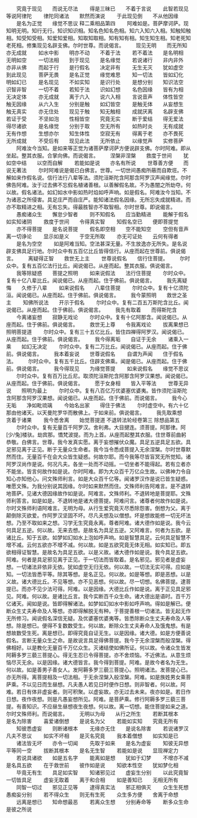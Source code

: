 <!-- { "loadSidebar": true } -->
　　究竟于现见　　而说无尽法
　　得是三昧已　　不着于言说
　　此智若现见　　等说阿律陀
　　律陀同诸法　　默然而演说
　　于此现见倒　　不从他因缘
　　是名为正觉　　缘觉不思议
释二乘相品第四
　　阿难如是。菩萨摩诃萨。现知明无明。知行无行。知识知识相。知名色知名色相。知六入知六入相。知触知触相。知受知受相。知爱知爱相。知取知取相。知有知有相。知生知生相。知老死知老死相。修集现见名辟支佛。尔时世尊。而说偈言。
　　现见无明　　而无所知　　亦无成就
　　如水中影　　明亦不动　　不着于法
　　若不着法　　是名明相　　无明如空
　　一切法相　　到于现见　　是名缘觉
　　若说诸行　　非内非外　　亦非从佛
　　而起于行　　是行假名　　决定非有
　　无生无灭　　犹如虚空　　到此现见
　　菩萨无畏　　是名正觉　　缘觉难思
　　知一切法　　皆如幻化　　明如幻已
　　是名现见　　不如实知　　是识行处
　　是想分别　　知识法空　　识智非智
　　一切不着　　若知于法　　识如幻想
　　名色因缘　　皆有为相　　无决定体
　　亦无成就　　离于六入　　说六入相
　　言说音声　　体性皆空　　触无因缘
　　从六入生　　分别是触　　如幻皆空
　　是触无体　　从妄想生　　触无真实
　　亦无住处　　现见于触　　知无触相
　　成就厌离　　名辟支佛　　若证于受
　　不坚如泡　　性相皆空　　究竟无实
　　断于爱结　　得无爱法　　得尽诸欲
　　是名缘觉　　分别于取　　空无所有
　　如热时炎　　无有成就　　无有作想
　　生想亦尔　　知生体性　　空寂无有
　　得离于老　　亦不畏死　　无所成就
　　不受后有　　现见此法　　无所依止
　　以缘觉声　　实修菩萨
　　阿难汝今当知。是如来等正觉为诸菩萨摩诃萨方便说辟支佛。尔时阿难。即从坐起。整其衣服。合掌向佛。而说偈言。
　　涅槃非涅槃　　救度于世间
　　犹如空中结　　以空而自解
　　若能如是说　　亦名有所说
　　世尊善方便　　而说无著法
　　尔时阿难说是偈已白佛言。世尊。一切世间愚痴所蔽而自欺诳。不解如来作假名说。信行法行八辈等法。须陀洹斯陀含阿那含阿罗汉声闻缘觉。尔时佛告阿难。汝于过去佛不忘假名植诸善根。以善解假名故。不为愚闇之所劫夺。何以故。假名诸法。如幻如水中影如热时焰如呼声响。如是假名。阿难汝今当知。不为诸恶之所侵害。具足庄严而自庄严。能知诸法假名因缘。无所忘失成就精进。而亦不取精进之相。无有忘失。得最胜智亦不取智相。尔时世尊。即说偈言。
　　愚痴诸众生　　懈怠少智者
　　则不知假名　　应当勤精进
　　能解于假名　　如实知诸阴
　　救度于世间　　令得真实智
　　知假名空已　　便即菩提觉
　　亦不得菩提　　是名说菩提
　　假名即空相　　空不能知空
　　空但有音声　　离一切诤论
　　显示如是义　　于空无所取
　　亦无可证处　　云何有得者
　　是名为空空
　　如是阿难当知。空法甚深无量。不生放逸亦无所失。是名说辟支佛具足行地。尔时众中有五百亿比丘皆得信行。从座而起在世尊前。俱说偈言。
　　离疑得正智　　救世无上主
　　世尊说假名　　信行住菩提。
　　尔时众中。复有五百亿法行比丘。闻说偈已。从座而起。整其衣服。俱说偈言。
　　我等除疑惑　　菩提之照明
　　如来说假法　　法行住菩提
　　尔时众中。复有十亿八辈比丘。闻说偈已。从座而起。住于佛前。俱说偈言。
　　我先离疑悔　　久修于八辈
　　如来说假名　　八辈住菩提
　　尔时众中。复有十亿须陀洹。闻说偈已。从座而起。住于佛前。俱说偈言。
　　我今蒙照明　　救世之圣主
　　知佛所说法　　开示于假名
　　尔时众中。复有二百五万斯陀含比丘。闻说偈已。从座而起。住于佛前。俱说偈言。
　　我先有取着　　而得斯陀含
　　今离诸妄想　　寂静无戏论
　　尔时众中。复有十亿阿那含。闻说偈已。从座而起。住于佛前。俱说偈言。
　　救世无上尊　　令我离戏论
　　拔离果想已　　照明菩提道
　　尔时众中。复有三十五亿比丘。皆住四禅得阿罗汉。闻说偈已。从座而起。住于佛前。俱说偈言。
　　我今得离垢　　自证于无余
　　诸乘入一乘　　如幻无决定
　　尔时众中。复有二万比丘。闻说偈已。从座而起。住于佛前。俱说偈言。
　　我本着妄说　　世尊说假名
　　自谓为声闻　　住于假名法。
　　尔时众中。复有五千比丘。住辟支佛乘。闻是偈已。从座而起。住于佛前。俱说偈言。
　　我今得现见　　为缘觉菩提
　　如来说假名　　缘觉不思议
　　尔时众中。复有百万比丘尼。取须陀洹斯陀含阿那含阿罗汉果想。闻说偈已。从座而起。住于佛前。俱说偈言。
　　愿于女身相　　皆入平等法
　　世尊无异说　　照明为最上
　　尔时众中。复有八百亿万优婆塞优婆夷。皆作须陀洹斯陀含阿那含阿罗汉果想。闻说偈已。从座而起。住于佛前。而说偈言。
　　我今心无垢　　净如毗琉璃
　　今始名出家　　得住于佛法
　　尔时虚空中。有六十亿那由他诸天。以天曼陀罗华而散佛上。于如来前。俱说偈言。
　　我先取乘想　　贪着于诸果
　　我今悉舍离　　始觉菩提道
不退转法轮经卷第三
除想品第五
　　尔时众中。复有无量百千阿罗汉。舍利弗。大目揵连。须菩提。阿那律。阿[少/兔]楼驮。劫宾那。憍梵波提。而为上首。从座而起整其衣服。住世尊前曲躬恭敬。白佛言。世尊。我今发真实愿。离于妄想摧伏众魔。具足五逆具足五欲。具足邪见离于正见。断于无量众生命者。我今当令悉成菩提入无余涅槃。尔时世尊默然而住。无量百千在会大众皆生疑惑。何故尔耶。而今我等尽皆盲冥无所觉知。诸阿罗汉尚作是说。何况凡夫。各坐一处而不动摇。一切坐者不能得起。若有立者亦不能坐。皆言何故作如是说。尔时阿难。即为大众百千万亿众生故。以佛神力令自知心亦知他心。问文殊师利言。如是大众百千亿等。闻诸罗汉作是说已皆生疑惑。唯愿文殊。为我分别说其因缘。尔时如来默然而住。文殊师利告阿难言。是不退转地菩萨。见诸大德因缘故作如是说。阿难言。文殊师利。不退转地是菩提耶。文殊师利答言。如是如是。不退转地是诸大德菩提。阿难问言。诸尊者何故作如是说。尔时文殊师利语阿难言。无明为母。从行生爱究竟灭尽悉除怨害。倒想为父。离于颠倒除灭欲爱。作阿罗汉坚固不坏。尽凡夫想及以僧想。坏是想故能修一切无坏法想。乃至不取如来之想。习学无生究竟永离。尊者阿难。诸大德作如是说。我今云何具足五逆。何以故。无来去想。是故名为具足五逆。又阿难言。何者为五欲。是诸比丘。知于五欲。如梦如幻如水上泡如呼声响。如是智慧具足。云何具足智慧不增不减。云何五欲亦不增不减。何以故。如是五欲究竟无体无相。如实知已。即五欲相得证智慧。是故名为具足五欲。以是义故。诸大德作如是说。我今具足五欲。阿难。何者是具足邪见离于正见。于一切法而皆取着。是名邪见。邪见者是虚妄想。一切诸法非依非无依。犹如虚空无归无依。何以故。一切法无实可得。应如是知。一切法皆悉平等。除其等想。是名正见。何以故。如是等想。即是恶想。以是义故。诸大德比丘。不见等想。亦不见恶想。何以故。尽一切想。名佛菩提。逮菩提已。而亦不见少法可得。阿难。以是因缘。大德比丘作如是说。离于正见具足邪见。阿难。何以故。是诸比丘言。我今实断百千众生命。诸大德出是语时。百千万亿诸天。闻如是说。皆即得解诸法。如梦如幻如水中影如呼声响。得如是解已。便断众生丈夫寿命及人等想。亦即得解脱无有种。于菩提善根一切诸法。皆无起无作无所修习。闻说假名深信无疑。及优婆塞优婆夷等。皆悉除断众生丈夫寿命及人等想。除是想已。便得不复数数受生。何以故。断除众生丈夫寿命人及饿鬼想。有是想故数受生死。离是想已。即得究竟自证无生。以是因缘。诸大德。如是方便善说假名。言断无量众生之命。是故说言具足得佛菩提。我今于无余涅槃而般涅槃。得佛相好。以是教化无量百千万亿众生。灭诸结使如佛所证。何以故。令诸众生皆发阿耨多罗三藐三菩提心。得无生忍已令得菩提。亦不舍烦恼。不近佛法。从意生烦恼尽灭无余。以是因缘。诸大德皆言。我今得到菩提。阿难。是故今者名为无生。何以故。如是善男子善女人。发阿耨多罗三藐三菩提心。照明诸法。发菩提心已。亦无所得。离菩提相及一切法相。于无余涅槃入般涅槃。阿难。如是族姓男女乘菩萨乘。不以见日而生昼想。凡夫愚人若见日时便作日想。则非智者。何以故。阿难。若日有体非虚妄者。则可积聚。以虚妄故。亦无过去未来。夜亦如是。若日作日想。夜作夜想。则是凡愚妄想所见。阿难。是菩萨乘。修行阿耨多罗三藐三菩提。有善知识。不应昼生昼想夜生夜想。何以故。离一切想。能住菩提如来之道。尔时文殊师利。而说偈言。
　　无明以为母　　从行之所生
　　若断其根本　　是名为除害
　　喜爱诸倒想　　是说名为父
　　若能如实知　　究竟无所有
　　知彼悉虚妄　　则断诸根本
　　无缘亦无住　　是说名除害
　　若说诸罗汉　　凡夫不思议
　　如实不坏相　　是灭名究竟
　　我本着僧想　　如实知是已
　　诸法皆无坏　　亦令一切闻
　　先取于如来　　是名为虚妄
　　知彼无异想　　平等同一空
　　拔断其根本　　是名无生智
　　若能如是说　　显现禅定力
　　若说具诸欲　　如是五名字
　　能离如是想　　犹如于幻梦
　　不增亦不减　　是名具五欲
　　在于救世前　　彼作如是说
　　知欲本性空　　犹如梦化相
　　毕竟无有生　　具足如实智
　　知诸邪见过　　虚妄生分别
　　以此究竟智　　一切皆具足
　　虚妄无取着　　离于和合相
　　如是善知已　　无相无所有
　　同智一切过　　邪见正见等
　　逮得真实法　　邪正相俱灭
　　众生生死想　　愚痴妄分别
　　若不得众生　　则无有生死
　　众生多方便　　舍离于命想
　　远离是想已　　知命想最恶
　　若离众生想　　分别寿命等
　　断多众生命　　是彼之所说
